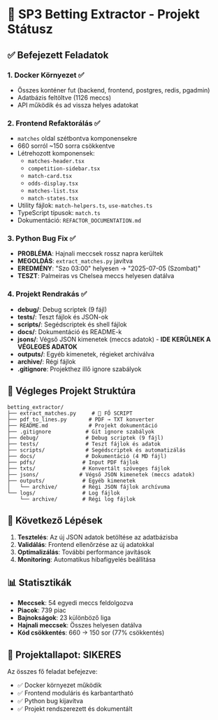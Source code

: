 # 🎯 SP3 Betting Extractor - Projekt Státusz

## ✅ Befejezett Feladatok

### 1. Docker Környezet ✅

- Összes konténer fut (backend, frontend, postgres, redis, pgadmin)
- Adatbázis feltöltve (1126 meccs)
- API működik és ad vissza helyes adatokat

### 2. Frontend Refaktorálás ✅

- `matches` oldal szétbontva komponensekre
- 660 sorról ~150 sorra csökkentve
- Létrehozott komponensek:
  - `matches-header.tsx`
  - `competition-sidebar.tsx`
  - `match-card.tsx`
  - `odds-display.tsx`
  - `matches-list.tsx`
  - `match-states.tsx`
- Utility fájlok: `match-helpers.ts`, `use-matches.ts`
- TypeScript típusok: `match.ts`
- Dokumentáció: `REFACTOR_DOCUMENTATION.md`

### 3. Python Bug Fix ✅

- **PROBLÉMA**: Hajnali meccsek rossz napra kerültek
- **MEGOLDÁS**: `extract_matches.py` javítva
- **EREDMÉNY**: "Szo 03:00" helyesen → "2025-07-05 (Szombat)"
- **TESZT**: Palmeiras vs Chelsea meccs helyesen datálva

### 4. Projekt Rendrakás ✅

- **debug/**: Debug scriptek (9 fájl)
- **tests/**: Teszt fájlok és JSON-ok
- **scripts/**: Segédscriptek és shell fájlok
- **docs/**: Dokumentáció és README-k
- **jsons/**: Végső JSON kimenetek (meccs adatok) - **IDE KERÜLNEK A VÉGLEGES ADATOK**
- **outputs/**: Egyéb kimenetek, régieket archiválva
- **archive/**: Régi fájlok
- **.gitignore**: Projekthez illő ignore szabályok

## 📁 Végleges Projekt Struktúra

```
betting_extractor/
├── extract_matches.py     # 🎯 FŐ SCRIPT
├── pdf_to_lines.py       # PDF → TXT konverter
├── README.md             # Projekt dokumentáció
├── .gitignore           # Git ignore szabályok
├── debug/               # Debug scriptek (9 fájl)
├── tests/               # Teszt fájlok és adatok
├── scripts/             # Segédscriptek és automatizálás
├── docs/                # Dokumentáció (4 MD fájl)
├── pdfs/               # Input PDF fájlok
├── txts/               # Konvertált szöveges fájlok
├── jsons/             # Végső JSON kimenetek (meccs adatok)
├── outputs/            # Egyéb kimenetek
│   └── archive/        # Régi JSON fájlok archívuma
└── logs/               # Log fájlok
    └── archive/        # Régi log fájlok
```

## 🚀 Következő Lépések

1. **Tesztelés**: Az új JSON adatok betöltése az adatbázisba
2. **Validálás**: Frontend ellenőrzése az új adatokkal
3. **Optimalizálás**: További performance javítások
4. **Monitoring**: Automatikus hibafigyelés beállítása

## 📊 Statisztikák

- **Meccsek**: 54 egyedi meccs feldolgozva
- **Piacok**: 739 piac
- **Bajnokságok**: 23 különböző liga
- **Hajnali meccsek**: Összes helyesen datálva
- **Kód csökkentés**: 660 → 150 sor (77% csökkentés)

## 🎉 Projektallapot: SIKERES

Az összes fő feladat befejezve:

- ✅ Docker környezet működik
- ✅ Frontend moduláris és karbantartható
- ✅ Python bug kijavítva
- ✅ Projekt rendszerezett és dokumentált
